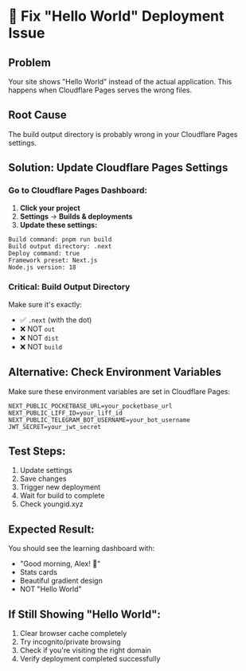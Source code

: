 # 🚨 Fix "Hello World" Deployment Issue

## Problem
Your site shows "Hello World" instead of the actual application. This happens when Cloudflare Pages serves the wrong files.

## Root Cause
The build output directory is probably wrong in your Cloudflare Pages settings.

## Solution: Update Cloudflare Pages Settings

### Go to Cloudflare Pages Dashboard:
1. **Click your project**
2. **Settings** → **Builds & deployments**
3. **Update these settings:**

```
Build command: pnpm run build
Build output directory: .next
Deploy command: true
Framework preset: Next.js
Node.js version: 18
```

### Critical: Build Output Directory
Make sure it's exactly:
- ✅ `.next` (with the dot)
- ❌ NOT `out`
- ❌ NOT `dist` 
- ❌ NOT `build`

## Alternative: Check Environment Variables

Make sure these environment variables are set in Cloudflare Pages:

```
NEXT_PUBLIC_POCKETBASE_URL=your_pocketbase_url
NEXT_PUBLIC_LIFF_ID=your_liff_id
NEXT_PUBLIC_TELEGRAM_BOT_USERNAME=your_bot_username
JWT_SECRET=your_jwt_secret
```

## Test Steps:
1. Update settings
2. Save changes
3. Trigger new deployment
4. Wait for build to complete
5. Check youngid.xyz

## Expected Result:
You should see the learning dashboard with:
- "Good morning, Alex! 🌟"
- Stats cards
- Beautiful gradient design
- NOT "Hello World"

## If Still Showing "Hello World":
1. Clear browser cache completely
2. Try incognito/private browsing
3. Check if you're visiting the right domain
4. Verify deployment completed successfully